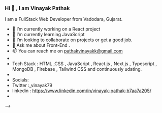 ### Hi 👋 , I am Vinayak Pathak
I am a FullStack Web Developer from Vadodara, Gujarat.
- 🔭 I’m currently working on a React project
- 🌱 I’m currently learning JavaScript
- 👯 I’m looking to collaborate on projects or get a good job.
- 💬 Ask me about Front-End .
- 📫 You can reach me on pathakvinayakk@gmail.com
- 
- Tech Stack : HTML ,CSS , JavaScript , React.js , Next.js , Typescript , MongoDB , Firebase , Tailwind CSS and continuously udating.
- 
- Socials:
- Twitter :_vinayak79
- linkedin : https://www.linkedin.com/in/vinayak-pathak-b7aa7a205/
- 
-->
